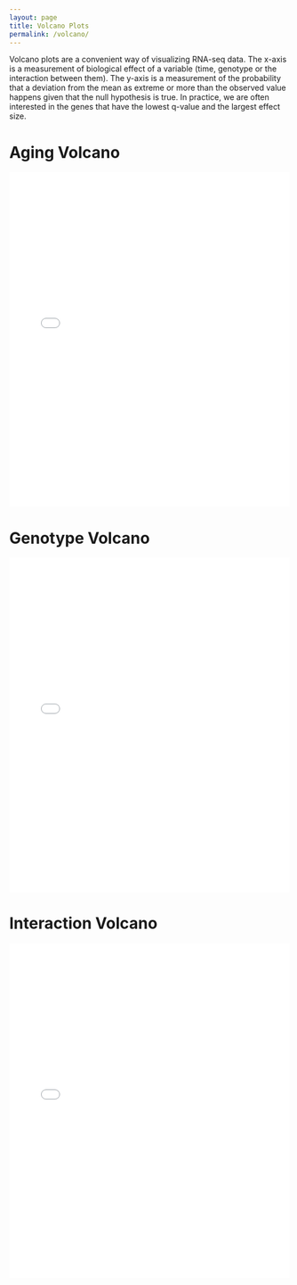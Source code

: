 ```yaml
---
layout: page
title: Volcano Plots
permalink: /volcano/
---
```


Volcano plots are a convenient way of visualizing RNA-seq data. The
x-axis is a measurement of biological effect of a variable (time, genotype
or the interaction between them). The y-axis is a measurement of the probability
that a deviation from the mean as extreme or more than the observed value
happens given that the null hypothesis is true. In practice, we are often
interested in the genes that have the lowest q-value and the largest effect
size.


# Aging Volcano

<iframe src="{{ site.baseurl }}/plots/aging_volcano.html"
    style="max-width = 100%"
    sandbox="allow-same-origin allow-scripts"
    width="100%"
    height="600"
    scrolling="no"
    seamless="seamless"
    frameborder="0">
</iframe>


# Genotype Volcano

<iframe src="{{ site.baseurl }}/plots/genotype_volcano.html"
    style="max-width = 100%"
    sandbox="allow-same-origin allow-scripts"
    width="100%"
    height="600"
    scrolling="no"
    seamless="seamless"
    frameborder="0">
</iframe>


# Interaction Volcano

<iframe src="{{ site.baseurl }}/plots/interaction_volcano.html"
    style="max-width = 100%"
    sandbox="allow-same-origin allow-scripts"
    width="100%"
    height="600"
    scrolling="no"
    seamless="seamless"
    frameborder="0">
</iframe>

